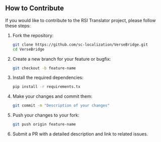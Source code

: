 ## How to Contribute

If you would like to contribute to the RSI Translator project, please follow these steps:

1. Fork the repository:

   ```sh
   git clone https://github.com/sc-localization/VerseBridge.git
   cd VerseBridge
   ```

2. Create a new branch for your feature or bugfix:

   ```sh
   git checkout -b feature-name
   ```

3. Install the required dependencies:

   ```sh
   pip install -r requirements.tx
   ```

4. Make your changes and commit them:

   ```bash
   git commit -m "Description of your changes"
   ```

5. Push your changes to your fork:

   ```bash
   git push origin feature-name
   ```

6. Submit a PR with a detailed description and link to related issues.

